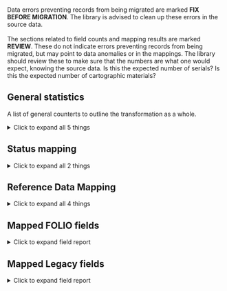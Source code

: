 <br/>Data errors preventing records from being migrated are marked **FIX BEFORE MIGRATION**. The library is advised to clean up these errors in the source data.<br/><br/> The sections related to field counts and mapping results are marked **REVIEW**. These do not indicate errors preventing records from being migrated, but may point to data anomalies or in the mappings. The library should review these to make sure that the numbers are what one would expect, knowing the source data. Is this the expected number of serials? Is this the expected number of cartographic materials?
   
## General statistics    
A list of general counterts to outline the transformation as a whole.    
<details><summary>Click to expand all 5 things</summary>     
   
Measure | Count   
--- | ---:   
Number of Legacy items in /home/theodor/code/migration_repo_template/data/item/items.tsv | 2   
Number of Legacy items in total | 2   
Number of files processed | 1   
Number of records written to disk | 2   
</details>   
   
## Status mapping    
    
<details><summary>Click to expand all 2 things</summary>     
   
Measure | Count   
--- | ---:   
'' -> Available | 2   
</details>   
   
## Reference Data Mapping    
    
<details><summary>Click to expand all 4 things</summary>     
   
Measure | Count   
--- | ---:   
loantypes mapping - REN - 02 -> catetest | 2   
locations mapping - Unmapped (Default value was set) -- REN - ACDPM -> udoc cd | 2   
mtypes mapping - BOOK -> quantum dot | 2   
</details>   

## Mapped FOLIO fields
<details><summary>Click to expand field report</summary>     

FOLIO Field | Mapped | Unmapped  
--- | --- | ---:  
_version | 0 (0%) | 2  
accessionNumber | 0 (0%) | 2  
barcode | 2 (100%) | 0  
chronology | 0 (0%) | 2  
circulationNotes | 0 (0%) | 2  
copyNumber | 0 (0%) | 2  
descriptionOfPieces | 0 (0%) | 2  
discoverySuppress | 0 (0%) | 2  
effectiveCallNumberComponents | 0 (0%) | 2  
effectiveLocationId | 0 (0%) | 2  
effectiveShelvingOrder | 0 (0%) | 2  
electronicAccess | 0 (0%) | 2  
enumeration | 0 (0%) | 2  
formerIds | 0 (0%) | 2  
holdingsRecord2 | 0 (0%) | 2  
holdingsRecordId | 2 (100%) | 0  
hrid | 0 (0%) | 2  
id | 2 (100%) | 0  
inTransitDestinationServicePointId | 0 (0%) | 2  
itemDamagedStatusDate | 0 (0%) | 2  
itemDamagedStatusId | 0 (0%) | 2  
itemIdentifier | 0 (0%) | 2  
itemLevelCallNumber | 0 (0%) | 2  
itemLevelCallNumberPrefix | 0 (0%) | 2  
itemLevelCallNumberSuffix | 0 (0%) | 2  
itemLevelCallNumberTypeId | 0 (0%) | 2  
lastCheckIn | 0 (0%) | 2  
materialType | 0 (0%) | 2  
materialTypeId | 2 (100%) | 0  
metadata.createdByUserId | 2 (100%) | 0  
metadata.createdDate | 2 (100%) | 0  
metadata.updatedByUserId | 2 (100%) | 0  
metadata.updatedDate | 2 (100%) | 0  
missingPieces | 0 (0%) | 2  
missingPiecesDate | 0 (0%) | 2  
notes | 0 (0%) | 2  
numberOfMissingPieces | 0 (0%) | 2  
numberOfPieces | 0 (0%) | 2  
permanentLoanTypeId | 2 (100%) | 0  
permanentLocation | 0 (0%) | 2  
permanentLocationId | 2 (100%) | 0  
purchaseOrderLineIdentifier | 0 (0%) | 2  
statisticalCodeIds | 0 (0%) | 2  
status.date | 2 (100%) | 0  
status.name | 2 (100%) | 0  
tags | 0 (0%) | 2  
temporaryLoanTypeId | 0 (0%) | 2  
temporaryLocation | 0 (0%) | 2  
temporaryLocationId | 0 (0%) | 2  
volume | 0 (0%) | 2  
yearCaption | 0 (0%) | 2  
</details>   

## Mapped Legacy fields
<details><summary>Click to expand field report</summary>     

Legacy Field | Present | Mapped | Unmapped  
--- | --- | --- | ---:  
Z30_BARCODE | 2 (100.0%) | 2 (100%) | 0  
Z30_COLLECTION | 2 (100.0%) | 2 (100%) | 0  
Z30_HOL_DOC_NUMBER_X | 2 (100.0%) | 2 (100%) | 0  
Z30_MATERIAL | 2 (100.0%) | 2 (100%) | 0  
Z30_SUB_LIBRARY | 2 (100.0%) | 2 (100%) | 0  
</details>   
